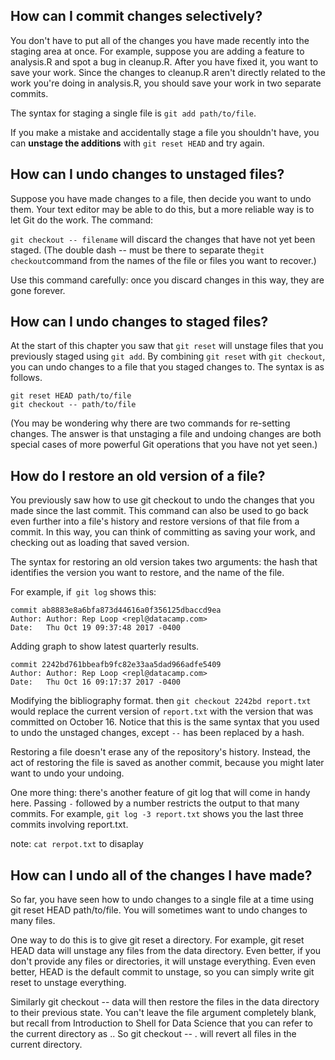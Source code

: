 ## How can I commit changes selectively?

You don't have to put all of the changes you have made recently into the staging area at once. For example, suppose you are adding a feature to analysis.R and spot a bug in cleanup.R. After you have fixed it, you want to save your work. Since the changes to cleanup.R aren't directly related to the work you're doing in analysis.R, you should save your work in two separate commits.

The syntax for staging a single file is ```git add path/to/file```.

If you make a mistake and accidentally stage a file you shouldn't have, you can __unstage the additions__ with ```git reset HEAD``` and try again.

## How can I undo changes to unstaged files?
Suppose you have made changes to a file, then decide you want to undo them. Your text editor may be able to do this, but a more reliable way is to let Git do the work. The command:

```git checkout -- filename```
will discard the changes that have not yet been staged. (The double dash -- must be there to separate the``` git checkout ```command from the names of the file or files you want to recover.)

Use this command carefully: once you discard changes in this way, they are gone forever.

## How can I undo changes to staged files?
At the start of this chapter you saw that ```git reset``` will unstage files that you previously staged using ```git add```. By combining ```git reset``` with ```git checkout```, you can undo changes to a file that you staged changes to. The syntax is as follows.

 ```
 git reset HEAD path/to/file
 git checkout -- path/to/file
 ```
(You may be wondering why there are two commands for re-setting changes. The answer is that unstaging a file and undoing changes are both special cases of more powerful Git operations that you have not yet seen.)

## How do I restore an old version of a file?
You previously saw how to use git checkout to undo the changes that you made since the last commit. This command can also be used to go back even further into a file's history and restore versions of that file from a commit. In this way, you can think of committing as saving your work, and checking out as loading that saved version.

The syntax for restoring an old version takes two arguments: the hash that identifies the version you want to restore, and the name of the file.

For example, if``` git log``` shows this:

    commit ab8883e8a6bfa873d44616a0f356125dbaccd9ea
    Author: Author: Rep Loop <repl@datacamp.com>
    Date:   Thu Oct 19 09:37:48 2017 -0400
    
Adding graph to show latest quarterly results.

    commit 2242bd761bbeafb9fc82e33aa5dad966adfe5409
    Author: Author: Rep Loop <repl@datacamp.com>
    Date:   Thu Oct 16 09:17:37 2017 -0400

Modifying the bibliography format.
then ```git checkout 2242bd report.txt``` would replace the current version of ```report.txt``` with the version that was committed on October 16. Notice that this is the same syntax that you used to undo the unstaged changes, except ```--``` has been replaced by a hash.

Restoring a file doesn't erase any of the repository's history. Instead, the act of restoring the file is saved as another commit, because you might later want to undo your undoing.

One more thing: there's another feature of git log that will come in handy here. Passing ```-``` followed by a number restricts the output to that many commits. For example, ```git log -3 report.txt``` shows you the last three commits involving report.txt.

note:  ```cat rerpot.txt``` to disaplay

## How can I undo all of the changes I have made?
So far, you have seen how to undo changes to a single file at a time using git reset HEAD path/to/file. You will sometimes want to undo changes to many files.

One way to do this is to give git reset a directory. For example, git reset HEAD data will unstage any files from the data directory. Even better, if you don't provide any files or directories, it will unstage everything. Even even better, HEAD is the default commit to unstage, so you can simply write git reset to unstage everything.

Similarly git checkout -- data will then restore the files in the data directory to their previous state. You can't leave the file argument completely blank, but recall from Introduction to Shell for Data Science that you can refer to the current directory as .. So git checkout -- . will revert all files in the current directory.